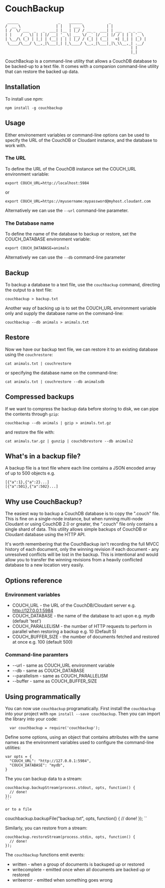 # CouchBackup

```
 _____                  _    ______            _                
/  __ \                | |   | ___ \          | |               
| /  \/ ___  _   _  ___| |__ | |_/ / __ _  ___| | ___   _ _ __  
| |    / _ \| | | |/ __| '_ \| ___ \/ _` |/ __| |/ / | | | '_ \ 
| \__/\ (_) | |_| | (__| | | | |_/ / (_| | (__|   <| |_| | |_) |
 \____/\___/ \__,_|\___|_| |_\____/ \__,_|\___|_|\_\\__,_| .__/ 
                                                         | |    
                                                         |_|    
```

CouchBackup is a command-line utility that allows a CouchDB database to be backed-up to a text file. 
It comes with a companion command-line utility that can restore the backed up data.

## Installation

To install use npm:

    npm install -g couchbackup

## Usage

Either environement variables or command-line options can be used to specify the URL of the CouchDB or Cloudant instance, and the database to work with.

### The URL

To define the URL of the CouchDB instance set the COUCH_URL environment variable:

    export COUCH_URL=http://localhost:5984

or

    export COUCH_URL=https://myusername:mypassword@myhost.cloudant.com

Alternatively we can use the `--url` command-line parameter.

### The Database name

To define the name of the database to backup or restore, set the COUCH_DATABASE environment variable:

    export COUCH_DATABASE=animals

Alternatively we can use the `--db` command-line parameter

## Backup

To backup a database to a text file, use the `couchbackup` command, directing the output to a text file:

    couchbackup > backup.txt

Another way of backing up is to set the COUCH_URL environment variable only and supply the database name on the command-line:

    couchbackup --db animals > animals.txt
  
## Restore

Now we have our backup text file, we can restore it to an existing database using the `couchrestore`:

    cat animals.txt | couchrestore

or specifying the database name on the command-line:

    cat animals.txt | couchrestore --db animalsdb


## Compressed backups

If we want to compress the backup data before storing to disk, we can pipe the contents through `gzip`:

    couchbackup --db animals | gzip > animals.txt.gz

and restore the file with:

    cat animals.tar.gz | gunzip | couchdbrestore --db animals2

## What's in a backup file?

A backup file is a text file where each line contains a JSON encoded array of up to 500 objects e.g.

    [{"a":1},{"a":2}...]
    [{"a":501},{"a":502}...]


## Why use CouchBackup?

The easiest way to backup a CouchDB database is to copy the ".couch" file. This is fine on a single-node instance, but when running multi-node 
Cloudant or using CouchDB 2.0 or greater, the ".couch" file only contains a single shard of data. This utility allows simple backups of CouchDB
or Cloudant database using the HTTP API.

It's worth remembering that the CouchBackup isn't recording the full MVCC history of each document, only
the winning revision if each document - any unresolved conflicts will be lost in the backup. This is intentional
and would allow you to transfer the winning revisions from a heavily conflicted database to a new 
location very easily.

## Options reference


### Environment variables

* COUCH_URL - the URL of the CouchDB/Cloudant server e.g. http://127.0.0.1:5984
* COUCH_DATABASE - the name of the database to act upon e.g. mydb (default 'test')
* COUCH_PARALLELISM - the number of HTTP requests to perform in parallel when restoring a backup e.g. 10 (Default 5)
* COUCH_BUFFER_SIZE - the number of documents fetched and restored at once e.g. 100 (default 500)

### Command-line paramters

* --url - same as COUCH_URL environment variable
* --db - same as COUCH_DATABASE 
* --parallelism - same as COUCH_PARALLELISM
* --buffer - same as COUCH_BUFFER_SIZE

## Using programmatically

You can now use `couchbackup` programatically. First install the `couchbackup` into your project 
with `npm install --save couchbackup`. Then you can import the library into your code:


```
  var couchbackup = require('couchbackup');
```

Define some options, using an object that contains attributes with the same names as the environment 
variables used to configure the command-line utilities:

```
var opts = {
  "COUCH_URL": "http://127.0.0.1:5984",
  "COUCH_DATABASE": "mydb",
}
```

The you can backup data to a stream:


```
couchbackup.backupStream(process.stdout, opts, function() {
  // done!
});
``

or to a file

```
couchbackup.backupFile("backup.txt", opts, function() {
  // done!
});
``

Similarly, you can restore from a stream:

```
couchbackup.restoreStream(process.stdin, opts, function() {
  // done!
});
```

The `couchbackup` functions emit events:

* written - when a group of documents is backuped up or restored
* writecomplete - emitted once when all documents are backed up or restored
* writeerror - emitted when something goes wrong


